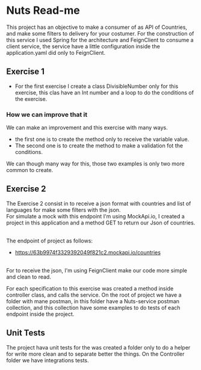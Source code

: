 # Nuts Read-me

This project has an objective to make a consumer of as API of Countries, 
and make some filters to delivery for your costumer.
For the construction of this service I used Spring for the architecture and 
FeignClient to consume a client service, the service have a little configuration inside the application.yaml
did only to FeignClient.

## Exercise 1

- For the first exercise I create a class DivisibleNumber only for this exercise, this clas have an Int number
and a loop to do the conditions of the exercise.

### How we can improve that it

We can make an improvement and this exercise with many ways.

- the first one is to create the method only to receive the variable value.
- The second one is to create the method to make a validation fot the conditions.

We can though many way for this, those two examples is only two more common to create. 

## Exercise 2

The Exercise 2 consist in to receive a json format with countries and list of languages for make some filters with the json.
<br/>
For simulate a mock with this endpoint I'm using MockApi.io, I created a project in this application and a method  GET to return 
our Json of countries.

<br/>
The endpoint of project as follows:
<br/>

- https://63b9974f3329392049f821c2.mockapi.io/countries

<br/>
For to receive the json, I'm using FeignClient make our code more simple and clean to read.

For each specification to this exercise was created a method inside controller class, and calls the service.
On the root of project we have a folder with mane postman, in this folder have a Nuts-service postman collection, 
and this collection have some examples to do tests of each endpoint inside the project.

## Unit Tests

The project hava unit tests for the was created a folder only to do a helper for write more clean and to separate better the things.
On the Controller folder we have integrations tests.